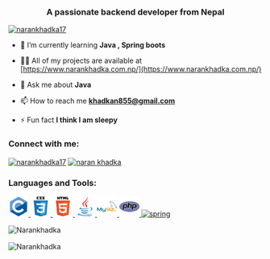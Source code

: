 <h3 align="center">A passionate backend developer from Nepal</h3>

<p align="left"> <a href="https://twitter.com/narankhadka17" target="blank"><img src="https://img.shields.io/twitter/follow/narankhadka17?logo=twitter&style=for-the-badge" alt="narankhadka17" /></a> </p>

- 🌱 I’m currently learning **Java , Spring boots**

- 👨‍💻 All of my projects are available at [https://www.narankhadka.com.np/](https://www.narankhadka.com.np/)

- 💬 Ask me about **Java**

- 📫 How to reach me **khadkan855@gmail.com**

- ⚡ Fun fact **I think I am sleepy**

<h3 align="left">Connect with me:</h3>
<p align="left">
<a href="https://twitter.com/narankhadka17" target="blank"><img align="center" src="https://raw.githubusercontent.com/rahuldkjain/github-profile-readme-generator/master/src/images/icons/Social/twitter.svg" alt="narankhadka17" height="30" width="40" /></a>
<a href="https://linkedin.com/in/naran khadka" target="blank"><img align="center" src="https://raw.githubusercontent.com/rahuldkjain/github-profile-readme-generator/master/src/images/icons/Social/linked-in-alt.svg" alt="naran khadka" height="30" width="40" /></a>
</p>

<h3 align="left">Languages and Tools:</h3>
<p align="left"> <a href="https://www.cprogramming.com/" target="_blank" rel="noreferrer"> <img src="https://raw.githubusercontent.com/devicons/devicon/master/icons/c/c-original.svg" alt="c" width="40" height="40"/> </a> <a href="https://www.w3schools.com/css/" target="_blank" rel="noreferrer"> <img src="https://raw.githubusercontent.com/devicons/devicon/master/icons/css3/css3-original-wordmark.svg" alt="css3" width="40" height="40"/> </a> <a href="https://www.w3.org/html/" target="_blank" rel="noreferrer"> <img src="https://raw.githubusercontent.com/devicons/devicon/master/icons/html5/html5-original-wordmark.svg" alt="html5" width="40" height="40"/> </a> <a href="https://www.java.com" target="_blank" rel="noreferrer"> <img src="https://raw.githubusercontent.com/devicons/devicon/master/icons/java/java-original.svg" alt="java" width="40" height="40"/> </a> <a href="https://www.mysql.com/" target="_blank" rel="noreferrer"> <img src="https://raw.githubusercontent.com/devicons/devicon/master/icons/mysql/mysql-original-wordmark.svg" alt="mysql" width="40" height="40"/> </a> <a href="https://www.php.net" target="_blank" rel="noreferrer"> <img src="https://raw.githubusercontent.com/devicons/devicon/master/icons/php/php-original.svg" alt="php" width="40" height="40"/> </a> <a href="https://spring.io/" target="_blank" rel="noreferrer"> <img src="https://www.vectorlogo.zone/logos/springio/springio-icon.svg" alt="spring" width="40" height="40"/> </a> </p>

<p><img align="center" src="https://github-readme-stats.vercel.app/api/top-langs?username=Narankhadka&show_icons=true&locale=en&layout=compact" alt="Narankhadka" /></p>

<p><img align="center" src="https://github-readme-streak-stats.herokuapp.com/?user=Narankhadka&" alt="Narankhadka" /></p>
